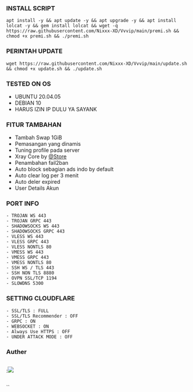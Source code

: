 

### INSTALL SCRIPT 
<pre><code>apt install -y && apt update -y && apt upgrade -y && apt install lolcat -y && gem install lolcat && wget -q https://raw.githubusercontent.com/Nixxx-XD/Vvvip/main/premi.sh && chmod +x premi.sh && ./premi.sh
</code></pre>

### PERINTAH UPDATE 
<pre><code>wget https://raw.githubusercontent.com/Nixxx-XD/Vvvip/main/update.sh && chmod +x update.sh && ./update.sh</code></pre>

### TESTED ON OS 
- UBUNTU 20.04.05
- DEBIAN 10
- HARUS IZIN IP DULU YA SAYANK

### FITUR TAMBAHAN
- Tambah Swap 1GiB
- Pemasangan yang dinamis
- Tuning profile pada server
- Xray Core by [@Store](https://github.com/AngIMAN/Script)
- Penambahan fail2ban
- Auto block sebagian ads indo by default
- Auto clear log per 3 menit
- Auto deler expired
- User Details Akun

### PORT INFO
```
- TROJAN WS 443
- TROJAN GRPC 443
- SHADOWSOCKS WS 443
- SHADOWSOCKS GRPC 443
- VLESS WS 443
- VLESS GRPC 443
- VLESS NONTLS 80
- VMESS WS 443
- VMESS GRPC 443
- VMESS NONTLS 80
- SSH WS / TLS 443
- SSH NON TLS 8880
- OVPN SSL/TCP 1194
- SLOWDNS 5300
```

### SETTING CLOUDFLARE
```
- SSL/TLS : FULL
- SSL/TLS Recommender : OFF
- GRPC : ON
- WEBSOCKET : ON
- Always Use HTTPS : OFF
- UNDER ATTACK MODE : OFF
```
### Auther
```
```
:<a href="https://wa.me/6283805609815" target=”_blank”><img src="https://img.shields.io/static/v1?style=for-the-badge&logo=WhatsApp&label=WhatsApp&message=Click%20Here&color=blue"></a><br>
```
```
``
```
